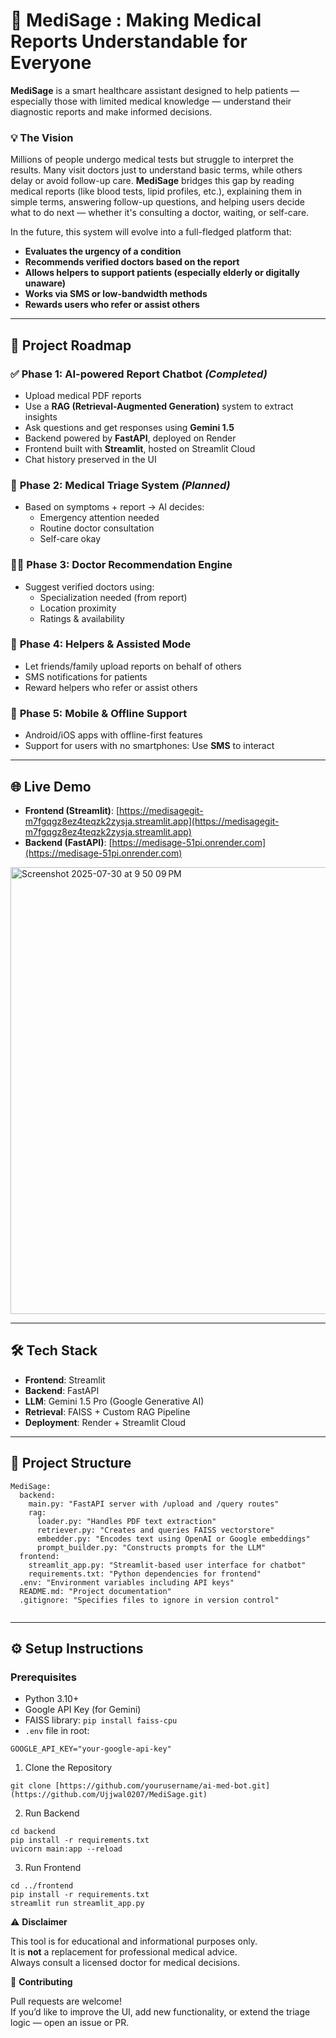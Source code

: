 
# 🧠 MediSage : Making Medical Reports Understandable for Everyone

**MediSage** is a smart healthcare assistant designed to help patients — especially those with limited medical knowledge — understand their diagnostic reports and make informed decisions.

### 💡 The Vision

Millions of people undergo medical tests but struggle to interpret the results. Many visit doctors just to understand basic terms, while others delay or avoid follow-up care. **MediSage** bridges this gap by reading medical reports (like blood tests, lipid profiles, etc.), explaining them in simple terms, answering follow-up questions, and helping users decide what to do next — whether it's consulting a doctor, waiting, or self-care.

In the future, this system will evolve into a full-fledged platform that:
- **Evaluates the urgency of a condition**
- **Recommends verified doctors based on the report**
- **Allows helpers to support patients (especially elderly or digitally unaware)**
- **Works via SMS or low-bandwidth methods**
- **Rewards users who refer or assist others**

---

## 🧩 Project Roadmap

### ✅ **Phase 1: AI-powered Report Chatbot** *(Completed)*

- Upload medical PDF reports
- Use a **RAG (Retrieval-Augmented Generation)** system to extract insights
- Ask questions and get responses using **Gemini 1.5**
- Backend powered by **FastAPI**, deployed on Render
- Frontend built with **Streamlit**, hosted on Streamlit Cloud
- Chat history preserved in the UI

### 🏥 **Phase 2: Medical Triage System** *(Planned)*

- Based on symptoms + report → AI decides:
  - Emergency attention needed
  - Routine doctor consultation
  - Self-care okay

### 🧑‍⚕️ **Phase 3: Doctor Recommendation Engine**

- Suggest verified doctors using:
  - Specialization needed (from report)
  - Location proximity
  - Ratings & availability

### 👥 **Phase 4: Helpers & Assisted Mode**

- Let friends/family upload reports on behalf of others
- SMS notifications for patients
- Reward helpers who refer or assist others

### 📲 **Phase 5: Mobile & Offline Support**

- Android/iOS apps with offline-first features
- Support for users with no smartphones: Use **SMS** to interact

---

## 🌐 Live Demo

- **Frontend (Streamlit)**: [https://medisagegit-m7fgqgz8ez4teqzk2zysja.streamlit.app](https://medisagegit-m7fgqgz8ez4teqzk2zysja.streamlit.app)
- **Backend (FastAPI)**: [https://medisage-51pi.onrender.com](https://medisage-51pi.onrender.com)
<img width="1280" height="715" alt="Screenshot 2025-07-30 at 9 50 09 PM" src="https://github.com/user-attachments/assets/10db611d-cb09-4bd6-bf4c-7e563b9f10b4" />

  

---

## 🛠️ Tech Stack

- **Frontend**: Streamlit
- **Backend**: FastAPI
- **LLM**: Gemini 1.5 Pro (Google Generative AI)
- **Retrieval**: FAISS + Custom RAG Pipeline
- **Deployment**: Render + Streamlit Cloud

---
## 📂 Project Structure

```
MediSage:
  backend:
    main.py: "FastAPI server with /upload and /query routes"
    rag:
      loader.py: "Handles PDF text extraction"
      retriever.py: "Creates and queries FAISS vectorstore"
      embedder.py: "Encodes text using OpenAI or Google embeddings"
      prompt_builder.py: "Constructs prompts for the LLM"
  frontend:
    streamlit_app.py: "Streamlit-based user interface for chatbot"
    requirements.txt: "Python dependencies for frontend"
  .env: "Environment variables including API keys"
  README.md: "Project documentation"
  .gitignore: "Specifies files to ignore in version control"


```
---

## ⚙️ Setup Instructions

### Prerequisites

- Python 3.10+
- Google API Key (for Gemini)
- FAISS library: `pip install faiss-cpu`
- `.env` file in root:

```env
GOOGLE_API_KEY="your-google-api-key"
```
1. Clone the Repository
```
git clone [https://github.com/yourusername/ai-med-bot.git](https://github.com/Ujjwal0207/MediSage.git)
```
2. Run Backend
```
cd backend
pip install -r requirements.txt
uvicorn main:app --reload
```
3. Run Frontend
```
cd ../frontend
pip install -r requirements.txt
streamlit run streamlit_app.py
```

⚠️ **Disclaimer**

This tool is for educational and informational purposes only.  
It is **not** a replacement for professional medical advice.  
Always consult a licensed doctor for medical decisions.

🤝 **Contributing**

Pull requests are welcome!  
If you’d like to improve the UI, add new functionality, or extend the triage logic — open an issue or PR.


